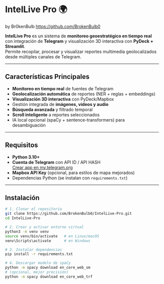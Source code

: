# IntelLive Pro 🌍

by Br0kenBulb https://github.com/BrokenBulb0

**IntelLive Pro** es un sistema de **monitoreo geoestratégico en tiempo real** con integración de **Telegram** y visualización 3D interactiva con **PyDeck + Streamlit**.  
Permite recopilar, procesar y visualizar reportes multimedia geolocalizados desde múltiples canales de Telegram.

---

## Características Principales
- **Monitoreo en tiempo real** de fuentes de Telegram
- **Geolocalización automática** de reportes (NER + reglas + embeddings)
- **Visualización 3D interactiva** con PyDeck/Mapbox
- Gestión integrada de **imágenes, videos y audio**
- **Búsqueda avanzada** y filtrado temporal
- **Scroll inteligente** a reportes seleccionados
- IA local opcional (spaCy + sentence-transformers) para desambiguación

---

## Requisitos
- **Python 3.10+**
- **Cuenta de Telegram** con API ID / API HASH  
  [Crear app en my.telegram.org](https://my.telegram.org/apps)
- **Mapbox API Key** (opcional, para estilos de mapa mejorados)
- Dependencias Python (se instalan con `requirements.txt`)

---

## Instalación

```bash
# 1. Clonar el repositorio
git clone https://github.com/BrokenBulb0/IntelLive-Pro.git
cd IntelLive-Pro

# 2. Crear y activar entorno virtual
python3 -m venv venv
source venv/bin/activate   # en Linux/macOS
venv\Scripts\activate      # en Windows

# 3. Instalar dependencias
pip install -r requirements.txt

# 4. Descargar modelo de spaCy
python -m spacy download en_core_web_sm
# (opcional, mejor precisión)
python -m spacy download en_core_web_trf
